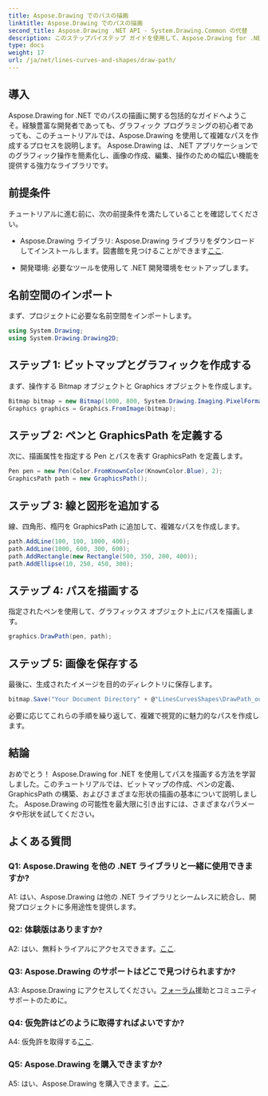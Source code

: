 ```yaml
---
title: Aspose.Drawing でのパスの描画
linktitle: Aspose.Drawing でのパスの描画
second_title: Aspose.Drawing .NET API - System.Drawing.Common の代替
description: このステップバイステップ ガイドを使用して、Aspose.Drawing for .NET でパスを描画する方法を学びます。美しいグラフィックを簡単に作成できます。
type: docs
weight: 17
url: /ja/net/lines-curves-and-shapes/draw-path/
---
```

## 導入

Aspose.Drawing for .NET でのパスの描画に関する包括的なガイドへようこそ。経験豊富な開発者であっても、グラフィック プログラミングの初心者であっても、このチュートリアルでは、Aspose.Drawing を使用して複雑なパスを作成するプロセスを説明します。 Aspose.Drawing は、.NET アプリケーションでのグラフィック操作を簡素化し、画像の作成、編集、操作のための幅広い機能を提供する強力なライブラリです。

## 前提条件

チュートリアルに進む前に、次の前提条件を満たしていることを確認してください。

-  Aspose.Drawing ライブラリ: Aspose.Drawing ライブラリをダウンロードしてインストールします。図書館を見つけることができます[ここ](https://releases.aspose.com/drawing/net/).

- 開発環境: 必要なツールを使用して .NET 開発環境をセットアップします。

## 名前空間のインポート

まず、プロジェクトに必要な名前空間をインポートします。

```csharp
using System.Drawing;
using System.Drawing.Drawing2D;
```

## ステップ 1: ビットマップとグラフィックを作成する

まず、操作する Bitmap オブジェクトと Graphics オブジェクトを作成します。

```csharp
Bitmap bitmap = new Bitmap(1000, 800, System.Drawing.Imaging.PixelFormat.Format32bppPArgb);
Graphics graphics = Graphics.FromImage(bitmap);
```

## ステップ 2: ペンと GraphicsPath を定義する

次に、描画属性を指定する Pen とパスを表す GraphicsPath を定義します。

```csharp
Pen pen = new Pen(Color.FromKnownColor(KnownColor.Blue), 2);
GraphicsPath path = new GraphicsPath();
```

## ステップ 3: 線と図形を追加する

線、四角形、楕円を GraphicsPath に追加して、複雑なパスを作成します。

```csharp
path.AddLine(100, 100, 1000, 400);
path.AddLine(1000, 600, 300, 600);
path.AddRectangle(new Rectangle(500, 350, 200, 400));
path.AddEllipse(10, 250, 450, 300);
```

## ステップ 4: パスを描画する

指定されたペンを使用して、グラフィックス オブジェクト上にパスを描画します。

```csharp
graphics.DrawPath(pen, path);
```

## ステップ 5: 画像を保存する

最後に、生成されたイメージを目的のディレクトリに保存します。

```csharp
bitmap.Save("Your Document Directory" + @"LinesCurvesShapes\DrawPath_out.png");
```

必要に応じてこれらの手順を繰り返して、複雑で視覚的に魅力的なパスを作成します。

## 結論

おめでとう！ Aspose.Drawing for .NET を使用してパスを描画する方法を学習しました。このチュートリアルでは、ビットマップの作成、ペンの定義、GraphicsPath の構築、およびさまざまな形状の描画の基本について説明しました。 Aspose.Drawing の可能性を最大限に引き出すには、さまざまなパラメータや形状を試してください。

## よくある質問

### Q1: Aspose.Drawing を他の .NET ライブラリと一緒に使用できますか?

A1: はい、Aspose.Drawing は他の .NET ライブラリとシームレスに統合し、開発プロジェクトに多用途性を提供します。

### Q2: 体験版はありますか?

 A2: はい、無料トライアルにアクセスできます。[ここ](https://releases.aspose.com/).

### Q3: Aspose.Drawing のサポートはどこで見つけられますか?

 A3: Aspose.Drawing にアクセスしてください。[フォーラム](https://forum.aspose.com/c/diagram/17)援助とコミュニティサポートのために。

### Q4: 仮免許はどのように取得すればよいですか?

 A4: 仮免許を取得する[ここ](https://purchase.aspose.com/temporary-license/).

### Q5: Aspose.Drawing を購入できますか?

 A5: はい、Aspose.Drawing を購入できます。[ここ](https://purchase.aspose.com/buy).